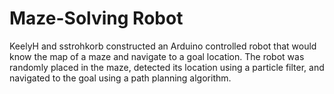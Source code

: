 Maze-Solving Robot
==================
KeelyH and sstrohkorb constructed an Arduino controlled robot that would know the map of a maze and navigate to a goal location. The robot was randomly placed in the maze, detected its location using a particle filter, and navigated to the goal using a path planning algorithm.